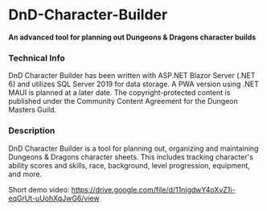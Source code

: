 # DnD-Character-Builder
**An advanced tool for planning out Dungeons & Dragons character builds**

### Technical Info
DnD Character Builder has been written with ASP.NET Blazor Server (.NET 6) and utilizes SQL Server 2019 for data storage. A PWA version using .NET MAUI is planned at a later date. The copyright-protected content is published under the Community Content Agreement for the Dungeon Masters Guild.

### Description
DnD Character Builder is a tool for planning out, organizing and maintaining Dungeons & Dragons character sheets. This includes tracking character's ability scores and skills, race, background, level progression, equipment, and more.

Short demo video: https://drive.google.com/file/d/11njgdwY4oXvZ1i-eqGrUt-uUohXqJwG6/view
